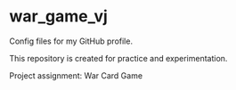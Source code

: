 # war_game_vj
Config files for my GitHub profile.

This repository is created for practice and experimentation.

Project assignment: War Card Game

